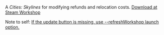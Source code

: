 A *Cities: Skylines* for modifying refunds and relocation costs. [Download at Steam Workshop](http://steamcommunity.com/sharedfiles/filedetails/?id=405931025)

Note to self: [If the update button is missing, use --refreshWorkshop launch option.](https://forum.paradoxplaza.com/forum/threads/cities-skylines-steam-update-button-in-content-management-is-missing.1576322/)
